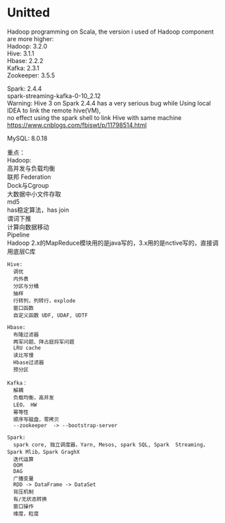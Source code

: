 # Unitted
Hadoop programming on Scala, the version i used of Hadoop component are more higher:  
  Hadoop: 3.2.0  
  Hive:   3.1.1  
  Hbase:  2.2.2  
  Kafka:  2.3.1  
  Zookeeper: 3.5.5  
  
  Spark:  2.4.4  
  spark-streaming-kafka-0-10_2.12  
  Warning:  Hive 3 on Spark 2.4.4 has a very serious bug while Using local IDEA to link the remote hive(VM),   
              no effect using the spark shell to link Hive with same machine  
              https://www.cnblogs.com/fbiswt/p/11798514.html   
  
  MySQL:  8.0.18    
  
  重点：  
    Hadoop:   
      高并发与负载均衡  
      联邦 Federation  
      Dock与Cgroup  
      大数据中小文件存取  
      md5  
      has稳定算法，has join  
      谓词下推  
      计算向数据移动  
      Pipeline  
      Hadoop 2.x的MapReduce模块用的是java写的，3.x用的是nctive写的，直接调用底层C库  
      
    Hive:  
      调优  
      内外表  
      分区与分桶  
      抽样  
      行转列，列转行，explode  
      窗口函数  
      自定义函数 UDF, UDAF, UDTF  
      
    Hbase:  
      布隆过滤器  
      两军问题、拜占庭将军问题  
      LRU cache  
      读比写慢  
      Hbase过滤器  
      预分区  
      
    Kafka：  
      解耦  
      负载均衡，高并发  
      LEO， HW  
      幂等性  
      顺序写磁盘，零拷贝  
      --zookeeper  -> --bootstrap-server  
      
    Spark:  
      spark core, 独立调度器，Yarn, Mesos, spark SQL, Spark  Streaming，Spark Mlib，Spark GraghX  
      迭代运算  
      OOM  
      DAG  
      广播变量  
      RDD -> DataFrame -> DataSet  
      背压机制  
      有/无状态转换  
      窗口操作  
      维度，粒度  
      
      
      
      
      
      
      
      
      
      
      
      
      
